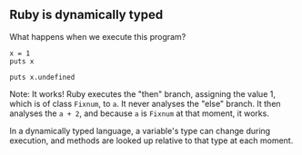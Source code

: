 ## Ruby is dynamically typed

What happens when we execute this program?

```
x = 1
puts x

puts x.undefined
```

Note:
It works! Ruby executes the "then" branch, assigning the value 1, which is of class `Fixnum`, to `a`. It never analyses the "else" branch. It then analyses the `a + 2`, and because `a` is `Fixnum` at that moment, it works.

In a dynamically typed language, a variable's type can change during execution, and methods are looked up relative to that type at each moment.
